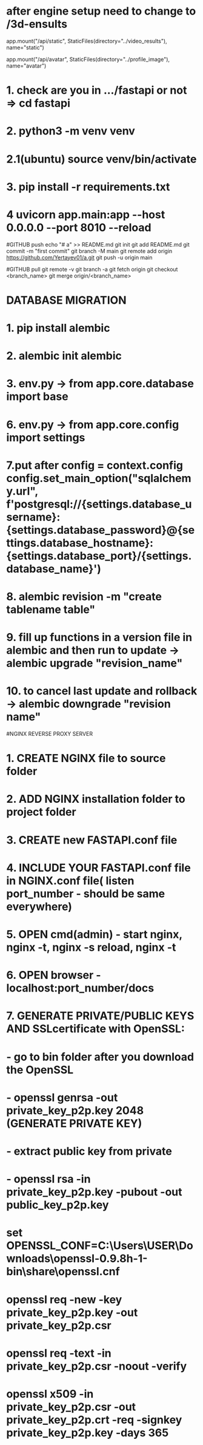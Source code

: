 # after engine setup need to change to /3d-ensults
app.mount("/api/static", StaticFiles(directory="../video_results"), name="static")

app.mount("/api/avatar", StaticFiles(directory="../profile_image"), name="avatar")


# 1. check are you in .../fastapi or not => cd fastapi
# 2. python3 -m venv venv
# 2.1(ubuntu) source venv/bin/activate
# 3. pip install -r requirements.txt
# 4  uvicorn app.main:app --host 0.0.0.0 --port 8010 --reload

#GITHUB push 
echo "# a" >> README.md 
git init 
git add README.md 
git commit -m "first commit" 
git branch -M main 
git remote add origin https://github.com/Yertayev01/a.git 
git push -u origin main

#GITHUB pull 
git remote -v 
git branch -a 
git fetch origin 
git checkout <branch_name> 
git merge origin/<branch_name>



# DATABASE MIGRATION
# 1. pip install alembic
# 2. alembic init alembic 
# 3. env.py -> from app.core.database import base
# 6. env.py -> from app.core.config import settings
# 7.put after config = context.config config.set_main_option("sqlalchemy.url", f'postgresql://{settings.database_username}:{settings.database_password}@{settings.database_hostname}:{settings.database_port}/{settings.database_name}')
# 8. alembic revision -m "create tablename table"
# 9. fill up functions in a version file in alembic and then run to update -> alembic upgrade "revision_name"
# 10. to cancel last update and rollback -> alembic downgrade "revision name"

#NGINX REVERSE PROXY SERVER
# 1. CREATE NGINX file to source folder
# 2. ADD NGINX installation folder to project folder
# 3. CREATE new FASTAPI.conf file 
# 4. INCLUDE YOUR FASTAPI.conf file in NGINX.conf file( listen port_number - should be same everywhere)
# 5. OPEN cmd(admin) - start nginx, nginx -t, nginx -s reload, nginx -t
# 6. OPEN browser - localhost:port_number/docs
# 7. GENERATE PRIVATE/PUBLIC KEYS AND SSLcertificate with OpenSSL:
# - go to bin folder after you download the OpenSSL
#   - openssl genrsa -out private_key_p2p.key 2048 (GENERATE PRIVATE KEY)
# - extract public key from private
#   - openssl rsa -in private_key_p2p.key -pubout -out public_key_p2p.key
#   set OPENSSL_CONF=C:\Users\USER\Downloads\openssl-0.9.8h-1-bin\share\openssl.cnf
#   openssl req -new -key private_key_p2p.key -out private_key_p2p.csr
#   openssl req -text -in private_key_p2p.csr -noout -verify
#   openssl x509 -in private_key_p2p.csr -out private_key_p2p.crt -req -signkey private_key_p2p.key -days 365
